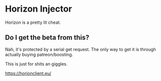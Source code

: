 # Horizon Injector
Horizon is a pretty lit cheat.

## Do I get the beta from this?
Nah, it's protected by a serial get request. The only way to get it is through actually buying patreon/boosting.

This is just for shits an giggles.

https://horionclient.eu/
